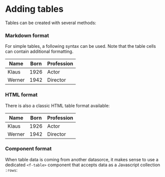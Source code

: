 # Adding tables

Tables can be created with several methods:
  
### Markdown format

For simple tables, a following syntax can be used. Note that the table cells can contain additional formatting.

Name        | Born        | Profession
----------- | ----------- | ----------
Klaus       | 1926        | Actor
Werner      | 1942        | Director
  
### HTML format

There is also a classic HTML table format available:
<table>
  <thead>
    <th>Name</th>
    <th>Born</th>
    <th>Profession</th>
  </thead>
  <tbody>
    <tr>
      <td>Klaus</td>
      <td>1926</td>
      <td>Actor</td>
    </tr>
    <tr>
      <td>Werner</td>
      <td>1942</td>
      <td>Director</td>
    </tr>
  </tbody>
</table>

### Component format

When table data is coming from another datasorce, it makes sense to use a dedicated `<f-table>` component that accepts data as a Javascript collection `:rows`:

<f-table :rows="[
  {
  	name: 'Klaus',
    born: '1926',
    profession: 'Actor'
  },
  {
  	name: 'Werner',
    born: '1942',
    profession: 'Director'
  }
]"/>